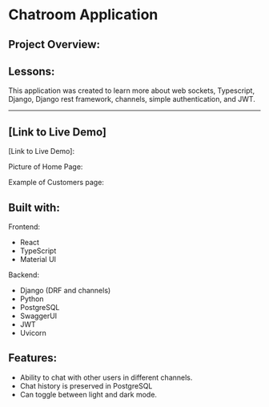 # Chatroom Application

Project Overview:
------------------------------------------------------------------------------------------



Lessons:
------------------------------------------------------------------------------------------
This application was created to learn more about web sockets, Typescript, Django, Django rest framework, channels, simple authentication, and JWT.

------------------------------------------------------------------------------------------
[Link to Live Demo]
------------------------------------------------------------------------------------------
[Link to Live Demo]: 


Picture of Home Page:



Example of Customers page:




Built with:
------------------------------------------------------------------------------------------
Frontend:
* React
* TypeScript
* Material UI

Backend:
* Django (DRF and channels)
* Python
* PostgreSQL
* SwaggerUI
* JWT
* Uvicorn 

Features:
------------------------------------------------------------------------------------------
* Ability to chat with other users in different channels.
* Chat history is preserved in PostgreSQL
* Can toggle between light and dark mode.
